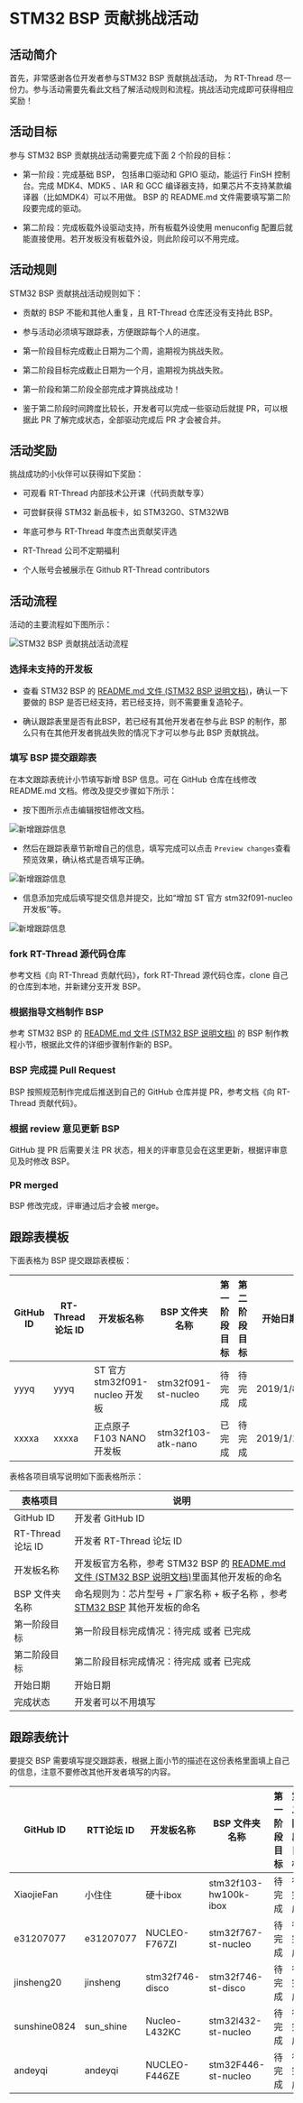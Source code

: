 # STM32 BSP 贡献挑战活动

## 活动简介

首先，非常感谢各位开发者参与STM32 BSP 贡献挑战活动， 为 RT-Thread 尽一份力。参与活动需要先看此文档了解活动规则和流程。挑战活动完成即可获得相应奖励！

## 活动目标

参与 STM32 BSP 贡献挑战活动需要完成下面  2 个阶段的目标：

* 第一阶段：完成基础 BSP， 包括串口驱动和 GPIO 驱动，能运行 FinSH 控制台。完成 MDK4、MDK5 、IAR 和 GCC 编译器支持，如果芯片不支持某款编译器（比如MDK4）可以不用做。 BSP 的 README.md 文件需要填写第二阶段要完成的驱动。

* 第二阶段：完成板载外设驱动支持，所有板载外设使用 menuconfig 配置后就能直接使用。若开发板没有板载外设，则此阶段可以不用完成。

## 活动规则

STM32 BSP 贡献挑战活动规则如下：

* 贡献的 BSP 不能和其他人重复，且 RT-Thread 仓库还没有支持此 BSP。

* 参与活动必须填写跟踪表，方便跟踪每个人的进度。

* 第一阶段目标完成截止日期为二个周，逾期视为挑战失败。

* 第二阶段目标完成截止日期为一个月，逾期视为挑战失败。

* 第一阶段和第二阶段全部完成才算挑战成功！

* 鉴于第二阶段时间跨度比较长，开发者可以完成一些驱动后就提 PR，可以根据此 PR 了解完成状态，全部驱动完成后 PR 才会被合并。

## 活动奖励

挑战成功的小伙伴可以获得如下奖励：

* 可观看 RT-Thread 内部技术公开课（代码贡献专享）

* 可尝鲜获得 STM32 新品板卡，如 STM32G0、STM32WB

* 年底可参与 RT-Thread 年度杰出贡献奖评选

* RT-Thread 公司不定期福利

* 个人账号会被展示在 Github RT-Thread contributors

## 活动流程

活动的主要流程如下图所示：

![STM32 BSP 贡献挑战活动流程](figures/bspflow.png)

### 选择未支持的开发板

* 查看 STM32 BSP 的 [README.md 文件 (STM32 BSP 说明文档)](https://github.com/RT-Thread/rt-thread/tree/master/bsp/stm32)，确认一下要做的 BSP 是否已经支持，若已经支持，则不需要重复造轮子。

* 确认跟踪表里是否有此BSP，若已经有其他开发者在参与此 BSP 的制作，那么只有在其他开发者挑战失败的情况下才可以参与此 BSP 贡献挑战。

### 填写 BSP 提交跟踪表

在本文跟踪表统计小节填写新增 BSP 信息。可在 GitHub 仓库在线修改 README.md 文档。修改及提交步骤如下所示：

* 按下图所示点击编辑按钮修改文档。

![新增跟踪信息](figures/edit.png)

* 然后在跟踪表章节新增自己的信息，填写完成可以点击 `Preview changes`查看预览效果，确认格式是否填写正确。

![新增跟踪信息](figures/add.png)

* 信息添加完成后填写提交信息并提交，比如“增加 ST 官方 stm32f091-nucleo 开发板”等。

![新增跟踪信息](figures/pr.png)

### fork RT-Thread 源代码仓库

参考文档《向 RT-Thread 贡献代码》，fork RT-Thread 源代码仓库，clone 自己的仓库到本地，并新建分支开发 BSP。

### 根据指导文档制作 BSP

参考 STM32 BSP 的 [README.md 文件 (STM32 BSP 说明文档)](https://github.com/RT-Thread/rt-thread/tree/master/bsp/stm32) 的 BSP 制作教程小节，根据此文件的详细步骤制作新的 BSP。

### BSP 完成提 Pull Request

BSP 按照规范制作完成后推送到自己的 GitHub 仓库并提 PR，参考文档《向 RT-Thread 贡献代码》。

### 根据 review 意见更新 BSP

GitHub 提 PR 后需要关注 PR 状态，相关的评审意见会在这里更新，根据评审意见及时修改 BSP。

### PR merged

BSP 修改完成，评审通过后才会被 merge。

## 跟踪表模板

下面表格为 BSP 提交跟踪表模板：

|**GitHub ID**| **RT-Thread 论坛 ID** |        **开发板名称**        |    **BSP 文件夹名称**  | **第一阶段目标** |**第二阶段目标** |**开始日期**|  **完成状态**|
| ------------| ---------------------|------------------------------| ----------------------| --------------  |--------------- | -------- | --------------- |
|       yyyq  |         yyyq         |ST 官方 stm32f091-nucleo 开发板 |  stm32f091-st-nucleo  |      待完成      | 待完成         |  2019/1/8 | 已提 PR  |
|       xxxxa |         xxxxa        |正点原子 F103 NANO 开发板       |   stm32f103-atk-nano  |      已完成      | 待完成         | 2019/1/10 |  待完成   |

表格各项目填写说明如下面表格所示：

|**表格项目**|  **说明**         |
| ------------- | --------------------------- |
|   GitHub ID     |  开发者 GitHub ID    |
|   RT-Thread 论坛 ID |  开发者 RT-Thread 论坛 ID    |
|   开发板名称     |   开发板官方名称，参考 STM32 BSP 的 [README.md 文件 (STM32 BSP 说明文档)](https://github.com/RT-Thread/rt-thread/tree/master/bsp/stm32)里面其他开发板的命名         |
|   BSP 文件夹名称 |   命名规则为：芯片型号  +  厂家名称 + 板子名称 ，参考 [STM32 BSP](https://github.com/RT-Thread/rt-thread/tree/master/bsp/stm32) 其他开发板的命名   |
|   第一阶段目标   | 第一阶段目标完成情况：待完成 或者 已完成    |
|   第二阶段目标   | 第二阶段目标完成情况：待完成 或者 已完成  |
|   开始日期      | 开始日期                      |
|   完成状态      |   开发者可以不用填写     |

## 跟踪表统计

要提交 BSP 需要填写提交跟踪表，根据上面小节的描述在这份表格里面填上自己的信息，注意不要修改其他开发者填写的内容。

|**GitHub ID**|**RTT论坛 ID**|**开发板名称**|**BSP 文件夹名称**|**第一阶段目标**|**第二阶段目标**|**开始日期**|**完成状态**|
| ------------| -----------  |------------ | ----------------| -------------- |---------------| ---------|-----------|
| XiaojieFan  | 小住住        |  硬十ibox    | stm32f103-hw100k-ibox|待完成      | 待完成       |  2019/1/8|          |
| e31207077  | e31207077     | NUCLEO-F767ZI | stm32f767-st-nucleo|待完成      | 待完成        |  2019/1/9|          |
| jinsheng20  | jinsheng     |  stm32f746-disco | stm32f746-st-disco|待完成    | 待完成       |  2019/1/9|          |
| sunshine0824| sun_shine    |  Nucleo-L432KC | stm32l432-st-nucleo|待完成    | 待完成       |  2019/1/9|          |
| andeyqi     | andeyqi      |  NUCLEO-F446ZE | stm32F446-st-nucleo|待完成    | 待完成       |  2019/1/9|          |
